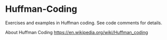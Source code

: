 # Huffman-Coding
Exercises and examples in Huffman coding.
See code comments for details.

About Huffman Coding
https://en.wikipedia.org/wiki/Huffman_coding
